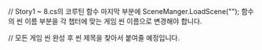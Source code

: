 // Story1 ~ 8.cs의 코루틴 함수 마지막 부분에 SceneManger.LoadScene(""); 함수의 씬 이름 부분을 각 챕터에 맞는 게임 씬 이름으로 변경해야 합니다.

// 모든 게임 씬 완성 후 씬 제목을 찾아서 붙여줄 예정입니다.
